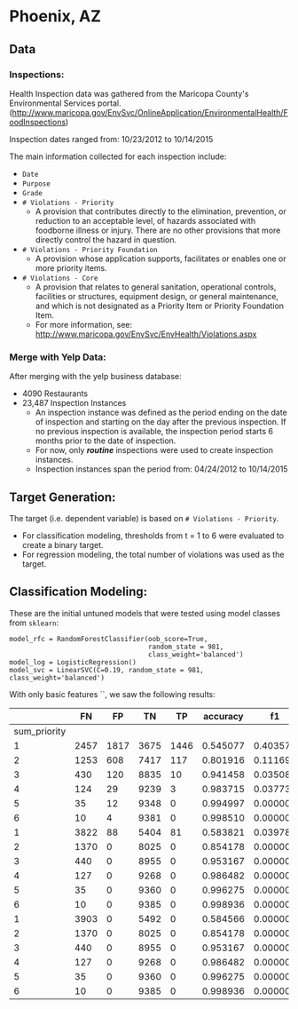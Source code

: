 # Phoenix, AZ

## Data

### Inspections:

Health Inspection data was gathered from the Maricopa County's Environmental Services portal. (http://www.maricopa.gov/EnvSvc/OnlineApplication/EnvironmentalHealth/FoodInspections)

Inspection dates ranged from: 10/23/2012 to 10/14/2015

The main information collected for each inspection include:
- `Date`
- `Purpose`
- `Grade`
- `# Violations - Priority`
	* A provision that contributes directly to the elimination, prevention, or reduction to an acceptable level, of hazards associated with foodborne illness or injury. There are no other provisions that more directly control the hazard in question.
- `# Violations - Priority Foundation`
	* A provision whose application supports, facilitates or enables one or more priority items.
- `# Violations - Core`
	* A provision that relates to general sanitation, operational controls, facilities or structures, equipment design, or general maintenance, and which is not designated as a Priority Item or Priority Foundation Item.
	* For more information, see: http://www.maricopa.gov/EnvSvc/EnvHealth/Violations.aspx

### Merge with Yelp Data:
After merging with the yelp business database:
- 4090 Restaurants
- 23,487 Inspection Instances
	* An inspection instance was defined as the period ending on the date of inspection and starting on the day after the previous inspection. If no previous inspection is available, the inspection period starts 6 months prior to the date of inspection.
	* For now, only ***routine*** inspections were used to create inspection instances.
	* Inspection instances span the period from: 04/24/2012 to 10/14/2015

## Target Generation:

The target (i.e. dependent variable) is based on `# Violations - Priority`.
- For classification modeling, thresholds from t = 1 to 6 were evaluated to create a binary target.
- For regression modeling, the total number of violations was used as the target.

## Classification Modeling:
These are the initial untuned models that were tested using model classes from `sklearn`:
```
model_rfc = RandomForestClassifier(oob_score=True, 
                                   random_state = 981, 
                                   class_weight='balanced')
model_log = LogisticRegression()
model_svc = LinearSVC(C=0.19, random_state = 981, class_weight='balanced')
```

With only basic features ``, we saw the following results:

|              | FN   | FP   | TN   | TP   | accuracy | f1       | mse       | precision | recall   | model                  |
|--------------|------|------|------|------|----------|----------|-----------|-----------|----------|----------------------- |
| sum_priority |      |      |      |      |          |          |           |           |          |                        |
| 1            | 2457 | 1817 | 3675 | 1446 | 0.545077 | 0.403572 | 0.454923  | 0.443150  | 0.370484 | RandomForestClassifier |
| 2            | 1253 | 608  | 7417 | 117  | 0.801916 | 0.111695 | 0.198084  | 0.161379  | 0.085401 | RandomForestClassifier |
| 3            | 430  | 120  | 8835 | 10   | 0.941458 | 0.035088 | 0.058542  | 0.076923  | 0.022727 | RandomForestClassifier |
| 4            | 124  | 29   | 9239 | 3    | 0.983715 | 0.037736 | 0.016285  | 0.093750  | 0.023622 | RandomForestClassifier |
| 5            | 35   | 12   | 9348 | 0    | 0.994997 | 0.000000 | 0.005003  | 0.000000  | 0.000000 | RandomForestClassifier |
| 6            | 10   | 4    | 9381 | 0    | 0.998510 | 0.000000 | 0.001490  | 0.000000  | 0.000000 | RandomForestClassifier |
| 1            | 3822 | 88   | 5404 | 81   | 0.583821 | 0.039784 | 0.416179  | 0.479290  | 0.020753 | LogisticRegression     |
| 2            | 1370 | 0    | 8025 | 0    | 0.854178 | 0.000000 | 0.145822  | 0.000000  | 0.000000 | LogisticRegression     |
| 3            | 440  | 0    | 8955 | 0    | 0.953167 | 0.000000 | 0.046833  | 0.000000  | 0.000000 | LogisticRegression     |
| 4            | 127  | 0    | 9268 | 0    | 0.986482 | 0.000000 | 0.013518  | 0.000000  | 0.000000 | LogisticRegression     |
| 5            | 35   | 0    | 9360 | 0    | 0.996275 | 0.000000 | 0.003725  | 0.000000  | 0.000000 | LogisticRegression     |
| 6            | 10   | 0    | 9385 | 0    | 0.998936 | 0.000000 | 0.001064  | 0.000000  | 0.000000 | LogisticRegression     |
| 1            | 3903 | 0    | 5492 | 0    | 0.584566 | 0.000000 | 0.415434  | 0.000000  | 0.000000 | LinearSVC              |
| 2            | 1370 | 0    | 8025 | 0    | 0.854178 | 0.000000 | 0.145822  | 0.000000  | 0.000000 | LinearSVC              |
| 3            | 440  | 0    | 8955 | 0    | 0.953167 | 0.000000 | 0.046833  | 0.000000  | 0.000000 | LinearSVC              |
| 4            | 127  | 0    | 9268 | 0    | 0.986482 | 0.000000 | 0.013518  | 0.000000  | 0.000000 | LinearSVC              |
| 5            | 35   | 0    | 9360 | 0    | 0.996275 | 0.000000 | 0.003725  | 0.000000  | 0.000000 | LinearSVC              |
| 6            | 10   | 0    | 9385 | 0    | 0.998936 | 0.000000 | 0.001064  | 0.000000  | 0.000000 | LinearSVC              |

